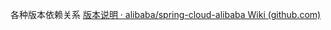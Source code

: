 
各种版本依赖关系
[版本说明 · alibaba/spring-cloud-alibaba Wiki (github.com)](https://github.com/alibaba/spring-cloud-alibaba/wiki/%E7%89%88%E6%9C%AC%E8%AF%B4%E6%98%8E)


